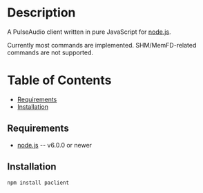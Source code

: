 # Description

A PulseAudio client written in pure JavaScript for [node.js](http://nodejs.org/).

Currently most commands are implemented. SHM/MemFD-related commands are not supported.

# Table of Contents

* [Requirements](#requirements)
* [Installation](#installation)

## Requirements

* [node.js](http://nodejs.org/) -- v6.0.0 or newer

## Installation

    npm install paclient
